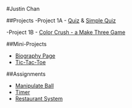 #Justin Chan


##Projects
-Project 1A - [Quiz](http://juschan.github.io/Project_1A/) & [Simple Quiz](https://github.com/juschan/Simple-Quiz)

-Project 1B - [Color Crush - a Make Three Game](http://juschan.github.io/Project_1B/)

##Mini-Projects 

- [Biography Page](https://juschan.github.io/Mini_Project_1/bio.html)
- [Tic-Tac-Toe](https://juschan.github.io//Tic-Tac-Toe/)

##Assignments
- [Manipulate Ball](http://juschan.github.io/Manipulate_Ball/)
- [Timer](https://juschan.github.io/Timer/)
- [Restaurant System]()



